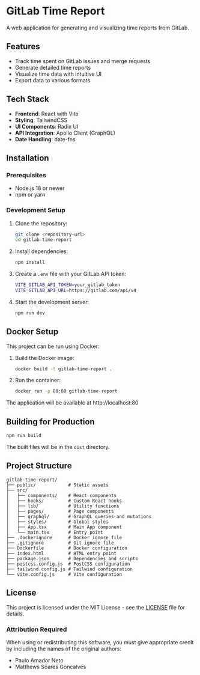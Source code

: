 # GitLab Time Report

A web application for generating and visualizing time reports from GitLab.

## Features

- Track time spent on GitLab issues and merge requests
- Generate detailed time reports
- Visualize time data with intuitive UI
- Export data to various formats

## Tech Stack

- **Frontend**: React with Vite
- **Styling**: TailwindCSS
- **UI Components**: Radix UI
- **API Integration**: Apollo Client (GraphQL)
- **Date Handling**: date-fns

## Installation

### Prerequisites

- Node.js 18 or newer
- npm or yarn

### Development Setup

1. Clone the repository:
   ```bash
   git clone <repository-url>
   cd gitlab-time-report
   ```

2. Install dependencies:
   ```bash
   npm install
   ```

3. Create a `.env` file with your GitLab API token:
   ```bash
   VITE_GITLAB_API_TOKEN=your_gitlab_token
   VITE_GITLAB_API_URL=https://gitlab.com/api/v4
   ```

4. Start the development server:
   ```bash
   npm run dev
   ```

## Docker Setup

This project can be run using Docker:

1. Build the Docker image:
   ```bash
   docker build -t gitlab-time-report .
   ```

2. Run the container:
   ```bash
   docker run -p 80:80 gitlab-time-report
   ```

The application will be available at http://localhost:80

## Building for Production

```bash
npm run build
```

The built files will be in the `dist` directory.

## Project Structure

```
gitlab-time-report/
├── public/            # Static assets
├── src/
│   ├── components/    # React components
│   ├── hooks/         # Custom React hooks
│   ├── lib/           # Utility functions
│   ├── pages/         # Page components
│   ├── graphql/       # GraphQL queries and mutations
│   ├── styles/        # Global styles
│   ├── App.tsx        # Main App component
│   └── main.tsx       # Entry point
├── .dockerignore      # Docker ignore file
├── .gitignore         # Git ignore file
├── Dockerfile         # Docker configuration
├── index.html         # HTML entry point
├── package.json       # Dependencies and scripts
├── postcss.config.js  # PostCSS configuration
├── tailwind.config.js # Tailwind configuration
└── vite.config.js     # Vite configuration
```

## License

This project is licensed under the MIT License - see the [LICENSE](LICENSE) file for details.

### Attribution Required
When using or redistributing this software, you must give appropriate credit by including the names of the original authors:

- Paulo Amador Neto
- Matthews Soares Goncalves 